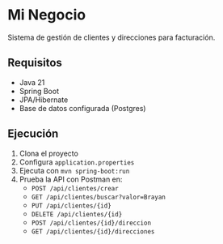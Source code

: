 # Mi Negocio

Sistema de gestión de clientes y direcciones para facturación.

## Requisitos
- Java 21
- Spring Boot
- JPA/Hibernate
- Base de datos configurada (Postgres)

## Ejecución
1. Clona el proyecto
2. Configura `application.properties`
3. Ejecuta con `mvn spring-boot:run`
4. Prueba la API con Postman en:
   - `POST /api/clientes/crear`
   - `GET /api/clientes/buscar?valor=Brayan`
   - `PUT /api/clientes/{id}`
   - `DELETE /api/clientes/{id}`
   - `POST /api/clientes/{id}/direccion`
   - `GET /api/clientes/{id}/direcciones`
